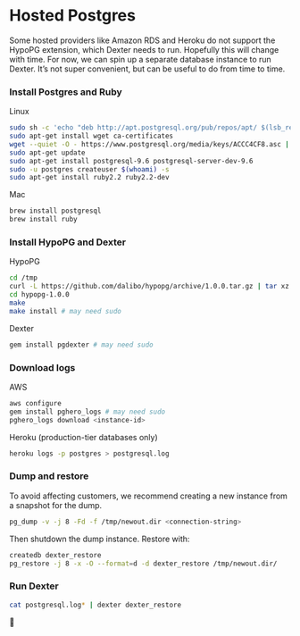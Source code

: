 # Hosted Postgres

Some hosted providers like Amazon RDS and Heroku do not support the HypoPG extension, which Dexter needs to run. Hopefully this will change with time. For now, we can spin up a separate database instance to run Dexter. It’s not super convenient, but can be useful to do from time to time.

### Install Postgres and Ruby

Linux

```sh
sudo sh -c 'echo "deb http://apt.postgresql.org/pub/repos/apt/ $(lsb_release -cs)-pgdg main" > /etc/apt/sources.list.d/pgdg.list'
sudo apt-get install wget ca-certificates
wget --quiet -O - https://www.postgresql.org/media/keys/ACCC4CF8.asc | sudo apt-key add -
sudo apt-get update
sudo apt-get install postgresql-9.6 postgresql-server-dev-9.6
sudo -u postgres createuser $(whoami) -s
sudo apt-get install ruby2.2 ruby2.2-dev
```

Mac

```sh
brew install postgresql
brew install ruby
```

### Install HypoPG and Dexter

HypoPG

```sh
cd /tmp
curl -L https://github.com/dalibo/hypopg/archive/1.0.0.tar.gz | tar xz
cd hypopg-1.0.0
make
make install # may need sudo
```

Dexter

```sh
gem install pgdexter # may need sudo
```

### Download logs

AWS

```sh
aws configure
gem install pghero_logs # may need sudo
pghero_logs download <instance-id>
```

Heroku (production-tier databases only)

```sh
heroku logs -p postgres > postgresql.log
```

### Dump and restore

To avoid affecting customers, we recommend creating a new instance from a snapshot for the dump.

```sh
pg_dump -v -j 8 -Fd -f /tmp/newout.dir <connection-string>
```

Then shutdown the dump instance. Restore with:

```sh
createdb dexter_restore
pg_restore -j 8 -x -O --format=d -d dexter_restore /tmp/newout.dir/
```

### Run Dexter

```sh
cat postgresql.log* | dexter dexter_restore
```

:tada:
